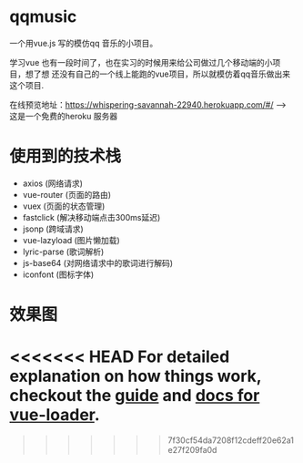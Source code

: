 # qqmusic

一个用vue.js 写的模仿qq 音乐的小项目。

学习vue 也有一段时间了，也在实习的时候用来给公司做过几个移动端的小项目，想了想 还没有自己的一个线上能跑的vue项目，所以就模仿着qq音乐做出来这个项目.



在线预览地址：https://whispering-savannah-22940.herokuapp.com/#/  --> 这是一个免费的heroku 服务器

# 使用到的技术栈
* axios (网络请求)
* vue-router (页面的路由)
* vuex (页面的状态管理)
* fastclick (解决移动端点击300ms延迟)
* jsonp (跨域请求)
* vue-lazyload (图片懒加载)
* lyric-parse (歌词解析)
* js-base64 (对网络请求中的歌词进行解码)
* iconfont (图标字体)




# 效果图



<<<<<<< HEAD
For detailed explanation on how things work, checkout the [guide](http://vuejs-templates.github.io/webpack/) and [docs for vue-loader](http://vuejs.github.io/vue-loader).
=======
>>>>>>> 7f30cf54da7208f12cdeff20e62a1e27f209fa0d
